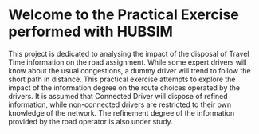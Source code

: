 # Welcome to the Practical Exercise performed with HUBSIM

This project is dedicated to analysing the impact of the disposal of Travel Time information on the road assignment. While some expert drivers will know about the usual congestions, a dummy driver will trend to follow the short path in distance. This practical exercise attempts to explore the impact of the information degree on the route choices operated by the drivers. It is assumed that Connected Driver will dispose of refined information, while non-connected drivers are restricted to their own knowledge of the network. The refinement degree of the information provided by the road operator is also under study.